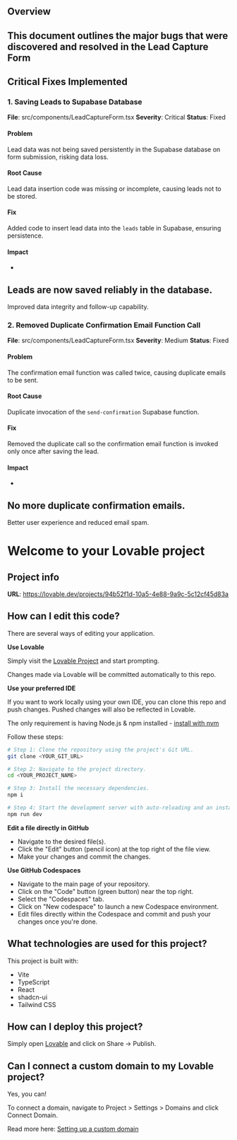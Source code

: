 ## Overview
This document outlines the major bugs that were discovered and resolved in the
Lead Capture Form
---
## Critical Fixes Implemented
### 1. Saving Leads to Supabase Database
**File**: src/components/LeadCaptureForm.tsx
**Severity**: Critical
**Status**: Fixed
#### Problem
Lead data was not being saved persistently in the Supabase database on form submission, risking data loss.
#### Root Cause
Lead data insertion code was missing or incomplete, causing leads not to be stored.
#### Fix
Added code to insert lead data into the `leads` table in Supabase, ensuring persistence.

#### Impact
-
Leads are now saved reliably in the database.
-
Improved data integrity and follow-up capability.

### 2. Removed Duplicate Confirmation Email Function Call
**File**: src/components/LeadCaptureForm.tsx
**Severity**: Medium
**Status**: Fixed
#### Problem
The confirmation email function was called twice, causing duplicate emails to be sent.
#### Root Cause
Duplicate invocation of the `send-confirmation` Supabase function.
#### Fix
Removed the duplicate call so the confirmation email function is invoked only once after saving the lead.


#### Impact
-
No more duplicate confirmation emails.
-
Better user experience and reduced email spam.




# Welcome to your Lovable project

## Project info

**URL**: https://lovable.dev/projects/94b52f1d-10a5-4e88-9a9c-5c12cf45d83a

## How can I edit this code?

There are several ways of editing your application.

**Use Lovable**

Simply visit the [Lovable Project](https://lovable.dev/projects/94b52f1d-10a5-4e88-9a9c-5c12cf45d83a) and start prompting.

Changes made via Lovable will be committed automatically to this repo.

**Use your preferred IDE**

If you want to work locally using your own IDE, you can clone this repo and push changes. Pushed changes will also be reflected in Lovable.

The only requirement is having Node.js & npm installed - [install with nvm](https://github.com/nvm-sh/nvm#installing-and-updating)

Follow these steps:

```sh
# Step 1: Clone the repository using the project's Git URL.
git clone <YOUR_GIT_URL>

# Step 2: Navigate to the project directory.
cd <YOUR_PROJECT_NAME>

# Step 3: Install the necessary dependencies.
npm i

# Step 4: Start the development server with auto-reloading and an instant preview.
npm run dev
```

**Edit a file directly in GitHub**

- Navigate to the desired file(s).
- Click the "Edit" button (pencil icon) at the top right of the file view.
- Make your changes and commit the changes.

**Use GitHub Codespaces**

- Navigate to the main page of your repository.
- Click on the "Code" button (green button) near the top right.
- Select the "Codespaces" tab.
- Click on "New codespace" to launch a new Codespace environment.
- Edit files directly within the Codespace and commit and push your changes once you're done.

## What technologies are used for this project?

This project is built with:

- Vite
- TypeScript
- React
- shadcn-ui
- Tailwind CSS

## How can I deploy this project?

Simply open [Lovable](https://lovable.dev/projects/94b52f1d-10a5-4e88-9a9c-5c12cf45d83a) and click on Share -> Publish.

## Can I connect a custom domain to my Lovable project?

Yes, you can!

To connect a domain, navigate to Project > Settings > Domains and click Connect Domain.

Read more here: [Setting up a custom domain](https://docs.lovable.dev/tips-tricks/custom-domain#step-by-step-guide)
